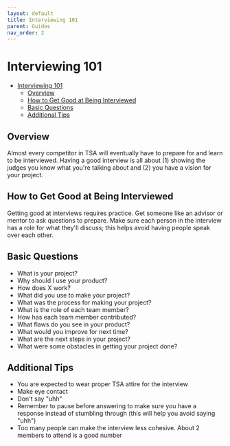 ```yaml
---
layout: default
title: Interviewing 101
parent: Guides
nav_order: 2
---
```


# Interviewing 101

- [Interviewing 101](#interviewing-101)
  - [Overview](#overview)
  - [How to Get Good at Being Interviewed](#how-to-get-good-at-being-interviewed)
  - [Basic Questions](#basic-questions)
  - [Additional Tips](#additional-tips)

## Overview

Almost every competitor in TSA will eventually have to prepare for and learn to be interviewed. Having a good interview is all about (1) showing the judges you know what you're talking about and (2) you have a vision for your project.

## How to Get Good at Being Interviewed

Getting good at interviews requires practice. Get someone like an advisor or mentor to ask questions to prepare. Make sure each person in the interview has a role for what they'll discuss; this helps avoid having people speak over each other.

## Basic Questions

- What is your project?
- Why should I use your product?
- How does X work?
- What did you use to make your project?
- What was the process for making your project?
- What is the role of each team member?
- How has each team member contributed?
- What flaws do you see in your product?
- What would you improve for next time?
- What are the next steps in your project?
- What were some obstacles in getting your project done?

## Additional Tips

- You are expected to wear proper TSA attire for the interview
- Make eye contact
- Don't say "uhh"
- Remember to pause before answering to make sure you have a response instead of stumbling through (this will help you avoid saying "uhh")
- Too many people can make the interview less cohesive. About 2 members to attend is a good number
